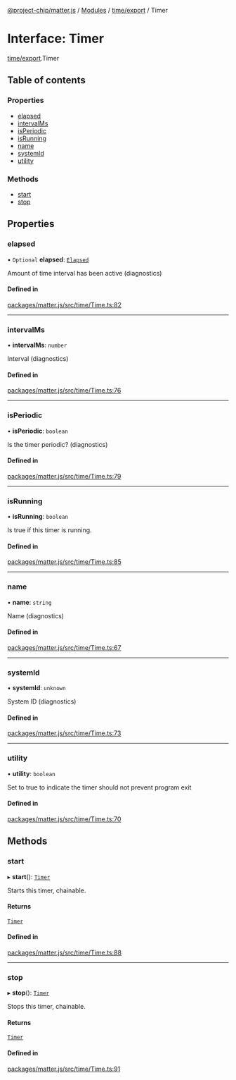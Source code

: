 [@project-chip/matter.js](../README.md) / [Modules](../modules.md) / [time/export](../modules/time_export.md) / Timer

# Interface: Timer

[time/export](../modules/time_export.md).Timer

## Table of contents

### Properties

- [elapsed](time_export.Timer.md#elapsed)
- [intervalMs](time_export.Timer.md#intervalms)
- [isPeriodic](time_export.Timer.md#isperiodic)
- [isRunning](time_export.Timer.md#isrunning)
- [name](time_export.Timer.md#name)
- [systemId](time_export.Timer.md#systemid)
- [utility](time_export.Timer.md#utility)

### Methods

- [start](time_export.Timer.md#start)
- [stop](time_export.Timer.md#stop)

## Properties

### elapsed

• `Optional` **elapsed**: [`Elapsed`](log_export.Diagnostic.Elapsed.md)

Amount of time interval has been active (diagnostics)

#### Defined in

[packages/matter.js/src/time/Time.ts:82](https://github.com/project-chip/matter.js/blob/5f71eedebdb9fa54338bde320c311bb359b7455d/packages/matter.js/src/time/Time.ts#L82)

___

### intervalMs

• **intervalMs**: `number`

Interval (diagnostics)

#### Defined in

[packages/matter.js/src/time/Time.ts:76](https://github.com/project-chip/matter.js/blob/5f71eedebdb9fa54338bde320c311bb359b7455d/packages/matter.js/src/time/Time.ts#L76)

___

### isPeriodic

• **isPeriodic**: `boolean`

Is the timer periodic? (diagnostics)

#### Defined in

[packages/matter.js/src/time/Time.ts:79](https://github.com/project-chip/matter.js/blob/5f71eedebdb9fa54338bde320c311bb359b7455d/packages/matter.js/src/time/Time.ts#L79)

___

### isRunning

• **isRunning**: `boolean`

Is true if this timer is running.

#### Defined in

[packages/matter.js/src/time/Time.ts:85](https://github.com/project-chip/matter.js/blob/5f71eedebdb9fa54338bde320c311bb359b7455d/packages/matter.js/src/time/Time.ts#L85)

___

### name

• **name**: `string`

Name (diagnostics)

#### Defined in

[packages/matter.js/src/time/Time.ts:67](https://github.com/project-chip/matter.js/blob/5f71eedebdb9fa54338bde320c311bb359b7455d/packages/matter.js/src/time/Time.ts#L67)

___

### systemId

• **systemId**: `unknown`

System ID (diagnostics)

#### Defined in

[packages/matter.js/src/time/Time.ts:73](https://github.com/project-chip/matter.js/blob/5f71eedebdb9fa54338bde320c311bb359b7455d/packages/matter.js/src/time/Time.ts#L73)

___

### utility

• **utility**: `boolean`

Set to true to indicate the timer should not prevent program exit

#### Defined in

[packages/matter.js/src/time/Time.ts:70](https://github.com/project-chip/matter.js/blob/5f71eedebdb9fa54338bde320c311bb359b7455d/packages/matter.js/src/time/Time.ts#L70)

## Methods

### start

▸ **start**(): [`Timer`](time_export.Timer.md)

Starts this timer, chainable.

#### Returns

[`Timer`](time_export.Timer.md)

#### Defined in

[packages/matter.js/src/time/Time.ts:88](https://github.com/project-chip/matter.js/blob/5f71eedebdb9fa54338bde320c311bb359b7455d/packages/matter.js/src/time/Time.ts#L88)

___

### stop

▸ **stop**(): [`Timer`](time_export.Timer.md)

Stops this timer, chainable.

#### Returns

[`Timer`](time_export.Timer.md)

#### Defined in

[packages/matter.js/src/time/Time.ts:91](https://github.com/project-chip/matter.js/blob/5f71eedebdb9fa54338bde320c311bb359b7455d/packages/matter.js/src/time/Time.ts#L91)
